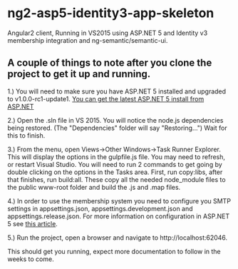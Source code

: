 # ng2-asp5-identity3-app-skeleton
Angular2 client, Running in VS2015 using ASP.NET 5 and Identity v3 membership integration and ng-semantic/semantic-ui.

## A couple of things to note after you clone the project to get it up and running.

1.) You will need to make sure you have ASP.NET 5 installed and upgraded to v1.0.0-rc1-update1. [You can get the latest ASP.NET 5 install from ASP.NET](http://docs.asp.net/en/latest/getting-started/installing-on-windows.html)

2.) Open the .sln file in VS 2015.  You will notice the node.js dependencies being restored. (The "Dependencies" folder will say "Restoring...")  Wait for this to finish.

3.) From the menu, open Views->Other Windows->Task Runner Explorer.  This will display the options in the gulpfile.js file.  You may need to refresh, or restart Visual Studio.  You will need to run 2 commands to get going by double clicking on the options in the Tasks area.  First, run copy:libs, after that finishes, run build:all.  These copy all the needed node_module files to the public www-root folder and build the .js and .map files.

4.) In order to use the membership system you need to configure you SMTP settings in appsettings.json, appsettings.development.json and appsettings.release.json.  For more information on configuration in ASP.NET 5 see [this article](http://coaden.net/blog/2016/02/28/application-configuration-in-asp-net-5-mv6-vnext/).

5.) Run the project, open a browser and navigate to http://localhost:62046.

This should get you running, expect more documentation to follow in the weeks to come.

